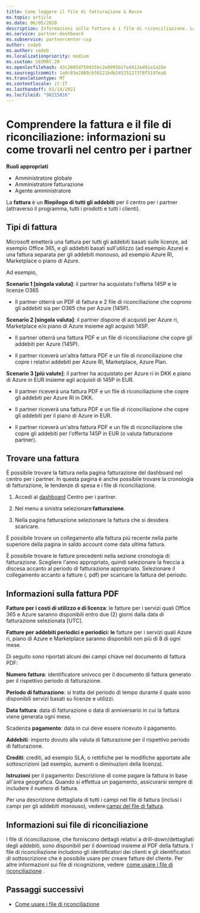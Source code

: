 ```yaml
---
title: Come leggere il file di fatturazione & Recon
ms.topic: article
ms.date: 06/05/2020
description: Informazioni sulla fattura & i file di riconciliazione. La fattura Mostra i costi del centro per i partner per il programma, i prodotti e i clienti per tale periodo mensile.
ms.service: partner-dashboard
ms.subservice: partnercenter-csp
author: sodeb
ms.author: sodeb
ms.localizationpriority: medium
ms.custom: SEOMAY.20
ms.openlocfilehash: 43c2605d750d35bc2e0095b1fed413ed91a1a28e
ms.sourcegitcommit: 1a0c83e2089cb58221bdb24525127378f5197ea8
ms.translationtype: MT
ms.contentlocale: it-IT
ms.lasthandoff: 01/14/2021
ms.locfileid: "98215816"
---
```

# <a name="understand-your-bill-and-reconciliation-file---learn-how-to-find-them-in-partner-center"></a>Comprendere la fattura e il file di riconciliazione: informazioni su come trovarli nel centro per i partner


**Ruoli appropriati**

- Amministratore globale
- Amministratore fatturazione
- Agente amministratore


La **fattura** è un **Riepilogo di tutti gli addebiti** per il centro per i partner (attraverso il programma, tutti i prodotti e tutti i clienti). 

## <a name="invoice-types"></a>Tipi di fattura

Microsoft emetterà una fattura per tutti gli addebiti basati sulle licenze, ad esempio Office 365, e gli addebiti basati sull'utilizzo (ad esempio Azure) e una fattura separata per gli addebiti monouso, ad esempio Azure RI, Marketplace o piano di Azure.

Ad esempio,  

**Scenario 1 [singola valuta]**: il partner ha acquistato l'offerta 145P e le licenze O365  

- Il partner otterrà un PDF di fattura e 2 file di riconciliazione che coprono gli addebiti sia per O365 che per Azure (145P).  

**Scenario 2 [singola valuta]**: il partner dispone di acquisti per Azure ri, Marketplace e/o piano di Azure insieme agli acquisti 145P.

- Il partner otterrà una fattura PDF e un file di riconciliazione che copre gli addebiti per Azure (145P). 

- Il partner riceverà un'altra fattura PDF e un file di riconciliazione che copre i relativi addebiti per Azure RI, Marketplace, Azure Plan. 

**Scenario 3 [più valute]**: il partner ha acquistato per Azure ri in DKK e piano di Azure in EUR insieme agli acquisti di 145P in EUR.

- Il partner riceverà una fattura PDF e un file di riconciliazione che copre gli addebiti per Azure RI in DKK. 

- Il partner riceverà una fattura PDF e un file di riconciliazione che copre gli addebiti per il piano di Azure in EUR. 

- Il partner riceverà un'altra fattura PDF e un file di riconciliazione che copre gli addebiti per l'offerta 145P in EUR (o valuta fatturazione partner). 

## <a name="find-your-bill"></a>Trovare una fattura 

È possibile trovare la fattura nella pagina fatturazione del dashboard nel centro per i partner. In questa pagina è anche possibile trovare la cronologia di fatturazione, le tendenze di spesa e i file di riconciliazione. 

1. Accedi al [dashboard](https://partner.microsoft.com/dashboard/home) Centro per i partner. 

2. Nel menu a sinistra selezionare **fatturazione**. 

3. Nella pagina fatturazione selezionare la fattura che si desidera scaricare. 

È possibile trovare un collegamento alla fattura più recente nella parte superiore della pagina in saldo account come data ultima fattura. 

È possibile trovare le fatture precedenti nella sezione cronologia di fatturazione. Scegliere l'anno appropriato, quindi selezionare la freccia a discesa accanto al periodo di fatturazione appropriato. Selezionare il collegamento accanto a fatture (. pdf) per scaricare la fattura del periodo. 

## <a name="understanding-invoice-pdf"></a>Informazioni sulla fattura PDF 

**Fatture per i costi di utilizzo e di licenza**: le fatture per i servizi quali Office 365 e Azure saranno disponibili entro due (2) giorni dalla data di fatturazione selezionata [UTC].  

**Fatture per addebiti periodici e periodici: le** fatture per i servizi quali Azure ri, piano di Azure e Marketplace saranno disponibili non più di 8 di ogni mese.  

Di seguito sono riportati alcuni dei campi chiave nel documento di fattura PDF:

**Numero fattura**: identificatore univoco per il documento di fattura generato per il rispettivo periodo di fatturazione. 

**Periodo di fatturazione**: si tratta del periodo di tempo durante il quale sono disponibili servizi basati su licenze e utilizzi. 

**Data fattura**: data di fatturazione o data di anniversario in cui la fattura viene generata ogni mese. 

Scadenza **pagamento**: data in cui deve essere ricevuto il pagamento. 

**Addebiti**: importo dovuto alla valuta di fatturazione per il rispettivo periodo di fatturazione. 

**Crediti**: crediti, ad esempio SLA, o rettifiche per le modifiche apportate alle sottoscrizioni (ad esempio, aumenti o diminuzioni della licenza). 

**Istruzioni** per il pagamento: Descrizione di come pagare la fattura in base all'area geografica. Quando si effettua un pagamento, assicurarsi sempre di includere il numero di fattura. 

Per una descrizione dettagliata di tutti i campi nel file di fattura (inclusi i campi per gli addebiti monouso), vedere [campi del file di fattura](invoice-file.md). 

## <a name="understand-reconciliation-files"></a>Informazioni sui file di riconciliazione

 I file di riconciliazione, che forniscono dettagli relativi a drill-down/dettagliati degli addebiti, sono disponibili per il download insieme al PDF della fattura. I file di riconciliazione includono gli identificatori dei clienti e gli identificatori di sottoscrizione che è possibile usare per creare fatture del cliente. Per altre informazioni sui file di ricognizione, vedere  [come usare i file di riconciliazione](use-the-reconciliation-files.md) . 

## <a name="next-steps"></a>Passaggi successivi

- [Come usare i file di riconciliazione](use-the-reconciliation-files.md)